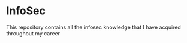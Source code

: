 # InfoSec
This repository contains all the infosec knowledge that I have acquired throughout my career
